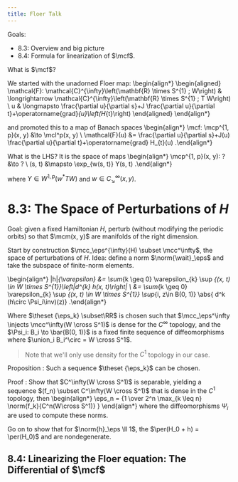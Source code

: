 ```yaml
---
title: Floer Talk
---
```


Goals:

- 8.3: Overview and big picture
- 8.4: Formula for linearization of $\mcf$.


What is $\mcf$?

We started with the unadorned Floer map:
\begin{align*}
\begin{aligned}
\mathcal{F}: \mathcal{C}^{\infty}\left(\mathbf{R} \times S^{1} ; W\right) & \longrightarrow \mathcal{C}^{\infty}\left(\mathbf{R} \times S^{1} ; T W\right) \\
u & \longmapsto \frac{\partial u}{\partial s}+J \frac{\partial u}{\partial t}+\operatorname{grad}_{u}\left(H_{t}\right)
\end{aligned}
\end{align*}

and promoted this to a map of Banach spaces
\begin{align*}
\mcf: \mcp^{1, p}(x, y) &\to \mcl^p(x, y) \\
\mathcal{F}(u) &= \frac{\partial u}{\partial s}+J(u) \frac{\partial u}{\partial t}+\operatorname{grad} H_{t}(u)
.\end{align*}

What is the LHS?
It is the space of maps
\begin{align*}
\mcp^{1, p}(x, y): ? &\to ? \\
(s, t) &\mapsto \exp_{w(s, t)} Y(s, t)
.\end{align*}

where $Y \in W^{1, p}(w^* TW)$ and $w\in C^\infty_{\searrow}(x, y)$.


# 8.3: The Space of Perturbations of $H$

Goal: given a fixed Hamiltonian $H$, perturb (without modifying the periodic orbits) so that $\mcm(x, y)$ are manifolds of the right dimension.

Start by construction $\mcc_\eps^{\infty}(H) \subset \mcc^\infty$, the space of perturbations of $H$.
Idea: define a norm $\norm{\wait}_\eps$ and take the subspace of finite-norm elements.

\begin{align*}
\|h\|_{\varepsilon}
&= \sum_{k \geq 0} \varepsilon_{k} \sup _{(x, t) \in W \times S^{1}}\left|d^{k} h(x, t)\right| \\
&= \sum_{k \geq 0} \varepsilon_{k} \sup _{(x, t) \in W \times S^{1}} \sup_{i, z\in B(0, 1)} \abs{ d^k (h\circ \Psi_i\inv)(z)}
.\end{align*}

Where $\theset {\eps_k} \subset\RR$ is chosen such that $\mcc_\eps^\infty \injects \mcc^\infty(W \cross S^1)$ is dense for the $C^\infty$ topology, and the $\Psi_i: B_i \to \bar{B(0, 1)}$ is a fixed finite sequence of diffeomorphisms where $\union_i B_i^\circ = W \cross S^1$.

> Note that we'll only use density for the $C^1$ topology in our case.

Proposition
: Such a sequence $\theset {\eps_k}$ can be chosen.

Proof
:   Show that $C^\infty(W \cross S^1)$ is separable, yielding a sequence $(f_n) \subset C^\infty(W \cross S^1)$ that is dense in the $C^1$ topology, then 
    \begin{align*}
    \eps_n = {1 \over 2^n \max_{k \leq n} \norm{f_k}{C^n(W\cross S^1)} }
    \end{align*}
    where the diffeomorphisms $\Psi_i$ are used to compute these norms.

Go on to show that for $\norm{h}_\eps \ll 1$, the $\per(H_0 + h) = \per(H_0)$ and are nondegenerate.

## 8.4: Linearizing the Floer equation: The Differential of $\mcf$
